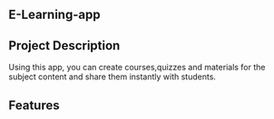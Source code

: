## E-Learning-app

## Project Description
Using this app, you can create courses,quizzes and materials for the subject content and share them instantly with students.

## Features

